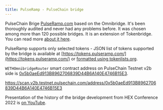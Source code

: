 ```yaml
---
title: PulseRamp - PulseChain bridge
---
```


PulseChain Brige [PulseRamp.com](https://pulseramp.com) based on the Omnibridge. It's been thoroughly audited and never had any problems before. It was chosen among more than 120 possible bridges.
It is an extension of Tokenbridge. You can read more [about it here](https://docs.tokenbridge.net/eth-xdai-amb-bridge/multi-token-extension).

PulseRamp supports only selected tokens - JSON list of tokens supported by the bridge is available at [https://tokens.pulseramp.com/](https://tokens.pulseramp.com/) or [formatted using tokenlists.org](https://tokenlists.org/token-list?url=https://tokens.pulseramp.com/).

`WETHOmnibridgeRouter` smart contract address on PulseChain Testnet v2b side is [0x5b0aeEd913B8962706839D44B6A140E4746B15E3](https://scan.v2b.testnet.pulsechain.com/address/0x5b0aeEd913B8962706839D44B6A140E4746B15E3).

https://scan.v2b.testnet.pulsechain.com/address/0x5b0aeEd913B8962706839D44B6A140E4746B15E3

Presentation of the history of the bridge development from HEX Conference 2022 is [on YouTube](https://www.youtube.com/watch?v=pOnq0x3WIpo).
